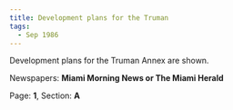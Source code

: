 ```yaml
---  
title: Development plans for the Truman  
tags:  
  - Sep 1986  
---  
```

  
Development plans for the Truman Annex are shown.  
  
Newspapers: **Miami Morning News or The Miami Herald**  
  
Page: **1**, Section: **A** 

